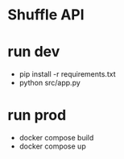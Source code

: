 # Shuffle API

# run dev

- pip install -r requirements.txt
- python src/app.py

# run prod

- docker compose build
- docker compose up
